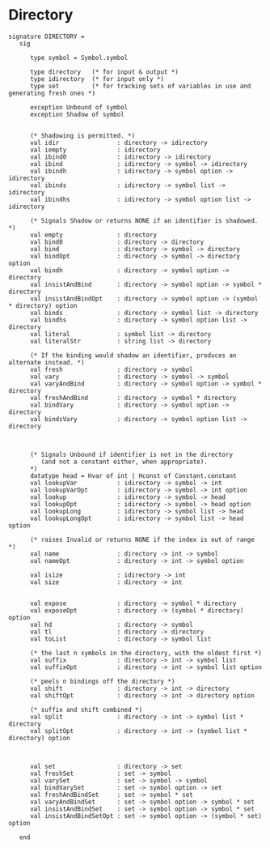 # Directory

    signature DIRECTORY =
       sig

          type symbol = Symbol.symbol

          type directory   (* for input & output *)
          type idirectory  (* for input only *)
          type set         (* for tracking sets of variables in use and generating fresh ones *)

          exception Unbound of symbol
          exception Shadow of symbol


          (* Shadowing is permitted. *)
          val idir                : directory -> idirectory
          val iempty              : idirectory
          val ibind0              : idirectory -> idirectory
          val ibind               : idirectory -> symbol -> idirectory
          val ibindh              : idirectory -> symbol option -> idirectory
          val ibinds              : idirectory -> symbol list -> idirectory
          val ibindhs             : idirectory -> symbol option list -> idirectory

          (* Signals Shadow or returns NONE if an identifier is shadowed. *)
          val empty               : directory
          val bind0               : directory -> directory
          val bind                : directory -> symbol -> directory
          val bindOpt             : directory -> symbol -> directory option
          val bindh               : directory -> symbol option -> directory
          val insistAndBind       : directory -> symbol option -> symbol * directory
          val insistAndBindOpt    : directory -> symbol option -> (symbol * directory) option
          val binds               : directory -> symbol list -> directory
          val bindhs              : directory -> symbol option list -> directory
          val literal             : symbol list -> directory
          val literalStr          : string list -> directory

          (* If the binding would shadow an identifier, produces an alternate instead. *)
          val fresh               : directory -> symbol
          val vary                : directory -> symbol -> symbol
          val varyAndBind         : directory -> symbol option -> symbol * directory
          val freshAndBind        : directory -> symbol * directory
          val bindVary            : directory -> symbol option -> directory
          val bindsVary           : directory -> symbol option list -> directory



          (* Signals Unbound if identifier is not in the directory
             (and not a constant either, when appropriate).
          *)
          datatype head = Hvar of int | Hconst of Constant.constant
          val lookupVar           : idirectory -> symbol -> int
          val lookupVarOpt        : idirectory -> symbol -> int option
          val lookup              : idirectory -> symbol -> head
          val lookupOpt           : idirectory -> symbol -> head option
          val lookupLong          : idirectory -> symbol list -> head
          val lookupLongOpt       : idirectory -> symbol list -> head option

          (* raises Invalid or returns NONE if the index is out of range *)
          val name                : directory -> int -> symbol
          val nameOpt             : directory -> int -> symbol option

          val isize               : idirectory -> int
          val size                : directory -> int


          val expose              : directory -> symbol * directory
          val exposeOpt           : directory -> (symbol * directory) option
          val hd                  : directory -> symbol
          val tl                  : directory -> directory
          val toList              : directory -> symbol list

          (* the last n symbols in the directory, with the oldest first *)
          val suffix              : directory -> int -> symbol list
          val suffixOpt           : directory -> int -> symbol list option

          (* peels n bindings off the directory *)
          val shift               : directory -> int -> directory
          val shiftOpt            : directory -> int -> directory option

          (* suffix and shift combined *)
          val split               : directory -> int -> symbol list * directory
          val splitOpt            : directory -> int -> (symbol list * directory) option



          val set                 : directory -> set
          val freshSet            : set -> symbol
          val varySet             : set -> symbol -> symbol
          val bindVarySet         : set -> symbol option -> set
          val freshAndBindSet     : set -> symbol * set
          val varyAndBindSet      : set -> symbol option -> symbol * set
          val insistAndBindSet    : set -> symbol option -> symbol * set
          val insistAndBindSetOpt : set -> symbol option -> (symbol * set) option

       end
